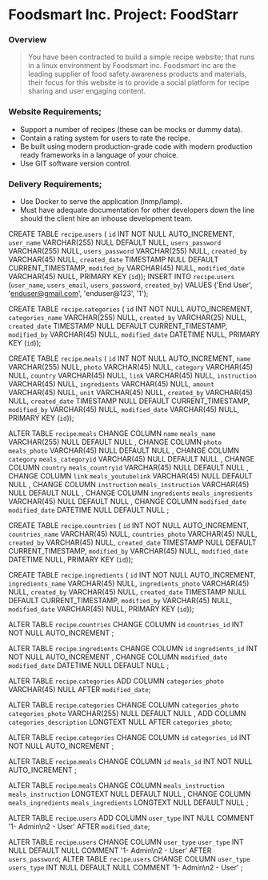 # Foodsmart Inc. Project: FoodStarr
### Overview
> You have been contracted to build a simple recipe website; that runs in a linux environment by 
> Foodsmart inc. Foodsmart inc are the leading supplier of food safety awareness products and
> materials, their focus for this website is to provide a social platform for recipe sharing and
> user engaging content.

### Website Requirements;
- Support a number of recipes (these can be mocks or dummy data).
- Contain a rating system for users to rate the recipe.
- Be built using modern production-grade code with modern production ready frameworks in a language of your choice.
- Use GIT software version control.

### Delivery Requirements;
- Use Docker to serve the application (lnmp/lamp).
- Must have adequate documentation for other developers down the line should the client hire
  an inhouse development team.


CREATE TABLE `recipe`.`users` (
  `id` INT NOT NULL AUTO_INCREMENT,
  `user_name` VARCHAR(255) NULL DEFAULT NULL,
  `users_password` VARCHAR(255) NULL,
  `users_password` VARCHAR(255) NULL,
  `created_by` VARCHAR(45) NULL,
  `created_date` TIMESTAMP NULL DEFAULT CURRENT_TIMESTAMP,
  `modifed_by` VARCHAR(45) NULL,
  `modified_date` VARCHAR(45) NULL,
  PRIMARY KEY (`id`));
INSERT INTO `recipe`.`users` (`user_name`, `users_email`, `users_password`, `created_by`) VALUES ('End User', 'enduser@gmail.com', 'enduser@123', '1');

CREATE TABLE `recipe`.`categories` (
  `id` INT NOT NULL AUTO_INCREMENT,
  `categories_name` VARCHAR(255) NULL,
  `created_by` VARCHAR(25) NULL,
  `created_date` TIMESTAMP NULL DEFAULT CURRENT_TIMESTAMP,
  `modified_by` VARCHAR(45) NULL,
  `modified_date` DATETIME NULL,
  PRIMARY KEY (`id`));


CREATE TABLE `recipe`.`meals` (
  `id` INT NOT NULL AUTO_INCREMENT,
  `name` VARCHAR(255) NULL,
  `photo` VARCHAR(45) NULL,
  `category` VARCHAR(45) NULL,
  `country` VARCHAR(45) NULL,
  `link` VARCHAR(45) NULL,
  `instruction` VARCHAR(45) NULL,
  `ingredients` VARCHAR(45) NULL,
  `amount` VARCHAR(45) NULL,
  `unit` VARCHAR(45) NULL,
  `created_by` VARCHAR(45) NULL,
  `created_date` TIMESTAMP NULL DEFAULT CURRENT_TIMESTAMP,
  `modified_by` VARCHAR(45) NULL,
  `modified_date` VARCHAR(45) NULL,
  PRIMARY KEY (`id`));


ALTER TABLE `recipe`.`meals` 
CHANGE COLUMN `name` `meals_name` VARCHAR(255) NULL DEFAULT NULL ,
CHANGE COLUMN `photo` `meals_photo` VARCHAR(45) NULL DEFAULT NULL ,
CHANGE COLUMN `category` `meals_categoryid` VARCHAR(45) NULL DEFAULT NULL ,
CHANGE COLUMN `country` `meals_countryid` VARCHAR(45) NULL DEFAULT NULL ,
CHANGE COLUMN `link` `meals_youtubelink` VARCHAR(45) NULL DEFAULT NULL ,
CHANGE COLUMN `instruction` `meals_instruction` VARCHAR(45) NULL DEFAULT NULL ,
CHANGE COLUMN `ingredients` `meals_ingredients` VARCHAR(45) NULL DEFAULT NULL ,
CHANGE COLUMN `modified_date` `modified_date` DATETIME NULL DEFAULT NULL ;


CREATE TABLE `recipe`.`countries` (
  `id` INT NOT NULL AUTO_INCREMENT,
  `countries_name` VARCHAR(45) NULL,
  `countries_photo` VARCHAR(45) NULL,
  `created_by` VARCHAR(45) NULL,
  `created_date` TIMESTAMP NULL DEFAULT CURRENT_TIMESTAMP,
  `modified_by` VARCHAR(45) NULL,
  `modified_date` DATETIME NULL,
  PRIMARY KEY (`id`));



CREATE TABLE `recipe`.`ingredients` (
  `id` INT NOT NULL AUTO_INCREMENT,
  `ingredients_name` VARCHAR(45) NULL,
  `ingredients_photo` VARCHAR(45) NULL,
  `created_by` VARCHAR(45) NULL,
  `created_date` TIMESTAMP NULL DEFAULT CURRENT_TIMESTAMP,
  `modified_by` VARCHAR(45) NULL,
  `modified_date` VARCHAR(45) NULL,
  PRIMARY KEY (`id`));


ALTER TABLE `recipe`.`countries` 
CHANGE COLUMN `id` `countries_id` INT NOT NULL AUTO_INCREMENT ;


ALTER TABLE `recipe`.`ingredients` 
CHANGE COLUMN `id` `ingredients_id` INT NOT NULL AUTO_INCREMENT ,
CHANGE COLUMN `modified_date` `modified_date` DATETIME NULL DEFAULT NULL ;


ALTER TABLE `recipe`.`categories` 
ADD COLUMN `categories_photo` VARCHAR(45) NULL AFTER `modified_date`;


ALTER TABLE `recipe`.`categories` 
CHANGE COLUMN `categories_photo` `categories_photo` VARCHAR(255) NULL DEFAULT NULL ,
ADD COLUMN `categories_description` LONGTEXT NULL AFTER `categories_photo`;


ALTER TABLE `recipe`.`categories` 
CHANGE COLUMN `id` `categories_id` INT NOT NULL AUTO_INCREMENT ;

ALTER TABLE `recipe`.`meals` 
CHANGE COLUMN `id` `meals_id` INT NOT NULL AUTO_INCREMENT ;

ALTER TABLE `recipe`.`meals` 
CHANGE COLUMN `meals_instruction` `meals_instruction` LONGTEXT NULL DEFAULT NULL ,
CHANGE COLUMN `meals_ingredients` `meals_ingredients` LONGTEXT NULL DEFAULT NULL ;

ALTER TABLE `recipe`.`users` 
ADD COLUMN `user_type` INT NULL COMMENT '1- Admin\n2 - User' AFTER `modified_date`;


ALTER TABLE `recipe`.`users` 
CHANGE COLUMN `user_type` `user_type` INT NULL DEFAULT NULL COMMENT '1- Admin\n2 - User' AFTER `users_password`;
ALTER TABLE `recipe`.`users` 
CHANGE COLUMN `user_type` `users_type` INT NULL DEFAULT NULL COMMENT '1- Admin\n2 - User' ;


